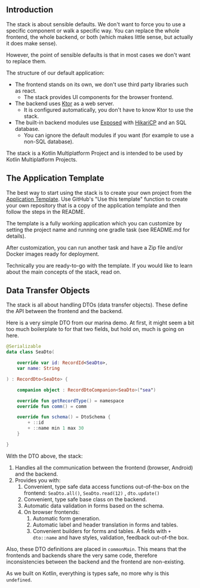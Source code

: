 ## Introduction

The stack is about sensible defaults. We don't want to force you to use a specific component or walk a specific way. You
can replace the whole frontend, the whole backend, or both (which makes little sense, but actually it does make sense).

However, the point of sensible defaults is that in most cases we don't want to replace them.

The structure of our default application:

* The frontend stands on its own, we don't use third party libraries such as react.
    * The stack provides UI components for the browser frontend.
* The backend uses [Ktor](https://ktor.io) as a web server.
    * It is configured automatically, you don't have to know Ktor to use the stack.
* The built-in backend modules use [Exposed](https://github.com/JetBrains/Exposed)
  with [HikariCP](https://github.com/brettwooldridge/HikariCP) and an SQL database.
    * You can ignore the default modules if you want (for example to use a non-SQL database).

The stack is a Kotlin Multiplatform Project and is intended to be used by Kotlin Multiplatform Projects.

## The Application Template

The best way to start using the stack is to create your own project from
the [Application Template](https://github.com/spxbhuhb/zakadabar-application-template). Use GitHub's "Use this template"
function to create your own repository that is a copy of the application template and then follow the steps in the
README.

The template is a fully working application which you can customize by setting the project name and running one gradle
task (see README.md for details).

After customization, you can run another task and have a Zip file and/or Docker images ready for deployment.

Technically you are ready-to-go with the template. If you would like to learn about the main concepts of the stack, read
on.

## Data Transfer Objects

The stack is all about handling DTOs (data transfer objects). These define the API between the frontend and the backend.

Here is a very simple DTO from our marina demo. At first, it might seem a bit too much boilerplate to for that two
fields, but hold on, much is going on here.

```kotlin
@Serializable
data class SeaDto(

    override var id: RecordId<SeaDto>,
    var name: String

) : RecordDto<SeaDto> {

    companion object : RecordDtoCompanion<SeaDto>("sea")

    override fun getRecordType() = namespace
    override fun comm() = comm

    override fun schema() = DtoSchema {
        + ::id
        + ::name min 1 max 30
    }

}
```

With the DTO above, the stack:

1. Handles all the communication between the frontend (browser, Android) and the backend.
1. Provides you with:
    1. Convenient, type safe data access functions out-of-the-box on the frontend: `SeaDto.all()`, `SeaDto.read(12)`
       , `dto.update()`
    1. Convenient, type safe base class on the backend.
    1. Automatic data validation in forms based on the schema.
    1. On browser frontends:
        1. Automatic form generation.
        1. Automatic label and header translation in forms and tables.
        1. Convenient builders for forms and tables. A fields with `+ dto::name` and have styles, validation, feedback
           out-of-the box.

Also, these DTO definitions are placed in `commonMain`. This means that the frontends and backends share the very same
code, therefore inconsistencies between the backend and the frontend are non-existing.

As we built on Kotlin, everything is types safe, no more why is this `undefined`.



